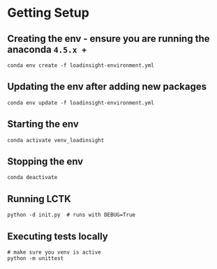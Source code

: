 # Getting Setup

## Creating the env - ensure you are running the anaconda `4.5.x +`
```
conda env create -f loadinsight-environment.yml
```

## Updating the env after adding new packages
```
conda env update -f loadinsight-environment.yml
```

## Starting the env
```
conda activate venv_loadinsight
```

## Stopping the env
```
conda deactivate
```

## Running LCTK
```
python -d init.py  # runs with DEBUG=True
```

## Executing tests locally
```
# make sure you venv is active
python -m unittest
```